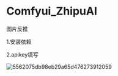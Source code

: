 # Comfyui_ZhipuAI

图片反推

1.安装依赖

2.apikey填写

![5562075db98eb29a65d476273912059](https://github.com/StartHua/Comfyui_CXH_ZhipuAI/assets/22284244/70c1f0f4-a58a-4643-b3d4-673f7acaebd6)
